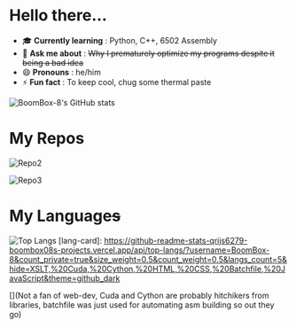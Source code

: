 # Hello there...

- 🎓 **Currently learning** : Python, C++, 6502 Assembly
- 💬 **Ask me about** : ~~Why I prematurely optimize my programs despite it being a bad idea~~
- 😄 **Pronouns** : he/him
- ⚡ **Fun fact** : To keep cool, chug some thermal paste

![BoomBox-8's GitHub stats][stats-card]

[stats-card]: https://github-readme-stats-qrijs6279-boombox08s-projects.vercel.app/api?username=BoomBox-8&count_private=true&private_contributions=true&show_icons=true&theme=github_dark

# My Repos

[comment]: # (pysql)

![Repo2](https://github-readme-stats.vercel.app/api/pin/?username=BoomBox-8&repo=python-asciizer&theme=github_dark)

![Repo3](https://github-readme-stats.vercel.app/api/pin/?username=BoomBox-8&repo=ASCII-Wordle&theme=github_dark)

# My Language~~s~~

![Top Langs](lang-card)
[lang-card]: https://github-readme-stats-qrijs6279-boombox08s-projects.vercel.app/api/top-langs/?username=BoomBox-8&count_private=true&size_weight=0.5&count_weight=0.5&langs_count=5&hide=XSLT,%20Cuda,%20Cython,%20HTML,%20CSS,%20Batchfile,%20JavaScript&theme=github_dark

[](Not a fan of web-dev, Cuda and Cython are probably hitchikers from libraries, batchfile was just used for automating asm building so out they go)

